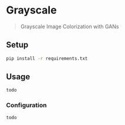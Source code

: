 # Grayscale

> Grayscale Image Colorization with GANs

## Setup

```bash
pip install -r requirements.txt
```

## Usage

```bash
todo
```

### Configuration

```bash
todo
```
